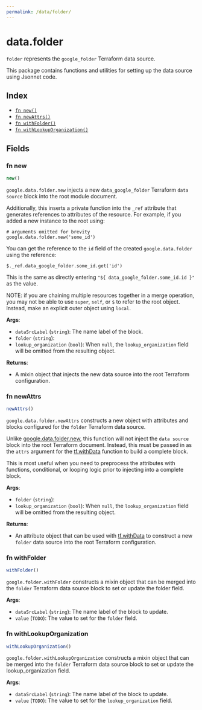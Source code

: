 ```yaml
---
permalink: /data/folder/
---
```


# data.folder

`folder` represents the `google_folder` Terraform data source.



This package contains functions and utilities for setting up the data source using Jsonnet code.


## Index

* [`fn new()`](#fn-new)
* [`fn newAttrs()`](#fn-newattrs)
* [`fn withFolder()`](#fn-withfolder)
* [`fn withLookupOrganization()`](#fn-withlookuporganization)

## Fields

### fn new

```ts
new()
```


`google.data.folder.new` injects a new `data_google_folder` Terraform `data source`
block into the root module document.

Additionally, this inserts a private function into the `_ref` attribute that generates references to attributes of the
resource. For example, if you added a new instance to the root using:

    # arguments omitted for brevity
    google.data.folder.new('some_id')

You can get the reference to the `id` field of the created `google.data.folder` using the reference:

    $._ref.data_google_folder.some_id.get('id')

This is the same as directly entering `"${ data_google_folder.some_id.id }"` as the value.

NOTE: if you are chaining multiple resources together in a merge operation, you may not be able to use `super`, `self`,
or `$` to refer to the root object. Instead, make an explicit outer object using `local`.

**Args**:
  - `dataSrcLabel` (`string`): The name label of the block.
  - `folder` (`string`): 
  - `lookup_organization` (`bool`):  When `null`, the `lookup_organization` field will be omitted from the resulting object.

**Returns**:
- A mixin object that injects the new data source into the root Terraform configuration.


### fn newAttrs

```ts
newAttrs()
```


`google.data.folder.newAttrs` constructs a new object with attributes and blocks configured for the `folder`
Terraform data source.

Unlike [google.data.folder.new](#fn-foldernew), this function will not inject the `data source`
block into the root Terraform document. Instead, this must be passed in as the `attrs` argument for the
[tf.withData](https://github.com/tf-libsonnet/core/tree/main/docs#fn-withdata) function to build a complete block.

This is most useful when you need to preprocess the attributes with functions, conditional, or looping logic prior to
injecting into a complete block.

**Args**:
  - `folder` (`string`): 
  - `lookup_organization` (`bool`):  When `null`, the `lookup_organization` field will be omitted from the resulting object.

**Returns**:
  - An attribute object that can be used with [tf.withData](https://github.com/tf-libsonnet/core/tree/main/docs#fn-withdata) to construct a new `folder` data source into the root Terraform configuration.


### fn withFolder

```ts
withFolder()
```

`google.folder.withFolder` constructs a mixin object that can be merged into the `folder`
Terraform data source block to set or update the folder field.



**Args**:
  - `dataSrcLabel` (`string`): The name label of the block to update.
  - `value` (`TODO`): The value to set for the `folder` field.


### fn withLookupOrganization

```ts
withLookupOrganization()
```

`google.folder.withLookupOrganization` constructs a mixin object that can be merged into the `folder`
Terraform data source block to set or update the lookup_organization field.



**Args**:
  - `dataSrcLabel` (`string`): The name label of the block to update.
  - `value` (`TODO`): The value to set for the `lookup_organization` field.
